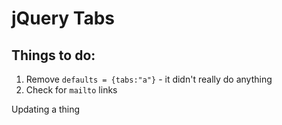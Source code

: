 # jQuery Tabs
## Things to do:

1. Remove `defaults = {tabs:"a"}` - it didn't really do anything
2. Check for `mailto` links

Updating a thing